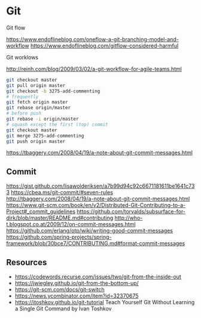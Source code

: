 # Git

Git flow

https://www.endoflineblog.com/oneflow-a-git-branching-model-and-workflow
https://www.endoflineblog.com/gitflow-considered-harmful

Git worklows

http://reinh.com/blog/2009/03/02/a-git-workflow-for-agile-teams.html

```bash
git checkout master
git pull origin master
git checkout -b 3275-add-commenting
# frequently
git fetch origin master
git rebase origin/master
# before push
git rebase -i origin/master
# squash except the first (top) commit
git checkout master
git merge 3275-add-commenting
git push origin master
```

https://tbaggery.com/2008/04/19/a-note-about-git-commit-messages.html


## Commit

https://gist.github.com/lisawolderiksen/a7b99d94c92c6671181611be1641c733
https://cbea.ms/git-commit/#seven-rules
http://tbaggery.com/2008/04/19/a-note-about-git-commit-messages.html
https://www.git-scm.com/book/en/v2/Distributed-Git-Contributing-to-a-Project#_commit_guidelines
https://github.com/torvalds/subsurface-for-dirk/blob/master/README.md#contributing
http://who-t.blogspot.co.at/2009/12/on-commit-messages.html
https://github.com/erlang/otp/wiki/writing-good-commit-messages
https://github.com/spring-projects/spring-framework/blob/30bce7/CONTRIBUTING.md#format-commit-messages

## Resources

- https://codewords.recurse.com/issues/two/git-from-the-inside-out
- https://jwiegley.github.io/git-from-the-bottom-up/
- https://git-scm.com/docs/git-switch
- https://news.ycombinator.com/item?id=32370675
- https://itoshkov.github.io/git-tutorial Teach Yourself Git Without Learning a Single Git Command by Ivan Toshkov
